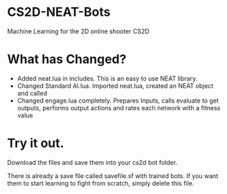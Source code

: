 # CS2D-NEAT-Bots
Machine Learning for the 2D online shooter CS2D

# What has Changed?
- Added neat.lua in includes. This is an easy to use NEAT library.
- Changed Standard AI.lua. Imported neat.lua, created an NEAT object and called 
- Changed engage.lua completely. Prepares Inputs, calls evaluate to get outputs, performs output actions and rates each network with a fitness value

# Try it out.
Download the files and save them into your cs2d bot folder. 

There is already a save file called savefile.sf with trained bots. If you want them to start learning to fight from scratch, simply delete this file.
